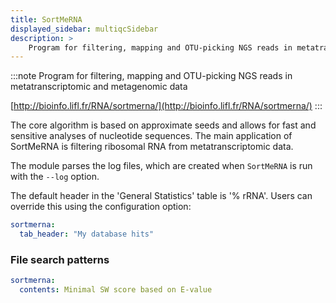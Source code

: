 ```yaml
---
title: SortMeRNA
displayed_sidebar: multiqcSidebar
description: >
    Program for filtering, mapping and OTU-picking NGS reads in metatranscriptomic and metagenomic data
---
```


<!--
~~~~~ DO NOT EDIT ~~~~~
This file is autogenerated from the MultiQC module python docstring.
Do not edit the markdown, it will be overwritten.

File path for the source of this content: multiqc/modules/sortmerna/sortmerna.py
~~~~~~~~~~~~~~~~~~~~~~~
-->

:::note
Program for filtering, mapping and OTU-picking NGS reads in metatranscriptomic and metagenomic data

[http://bioinfo.lifl.fr/RNA/sortmerna/](http://bioinfo.lifl.fr/RNA/sortmerna/)
:::

The core algorithm is based on approximate seeds and allows for fast and sensitive analyses of nucleotide sequences. The main application of SortMeRNA is filtering ribosomal RNA from metatranscriptomic data.

The module parses the log files, which are created when `SortMeRNA` is run with the `--log` option.

The default header in the 'General Statistics' table is '% rRNA'. Users can override this using the configuration option:

```yaml
sortmerna:
  tab_header: "My database hits"
```

### File search patterns

```yaml
sortmerna:
  contents: Minimal SW score based on E-value
```
    
